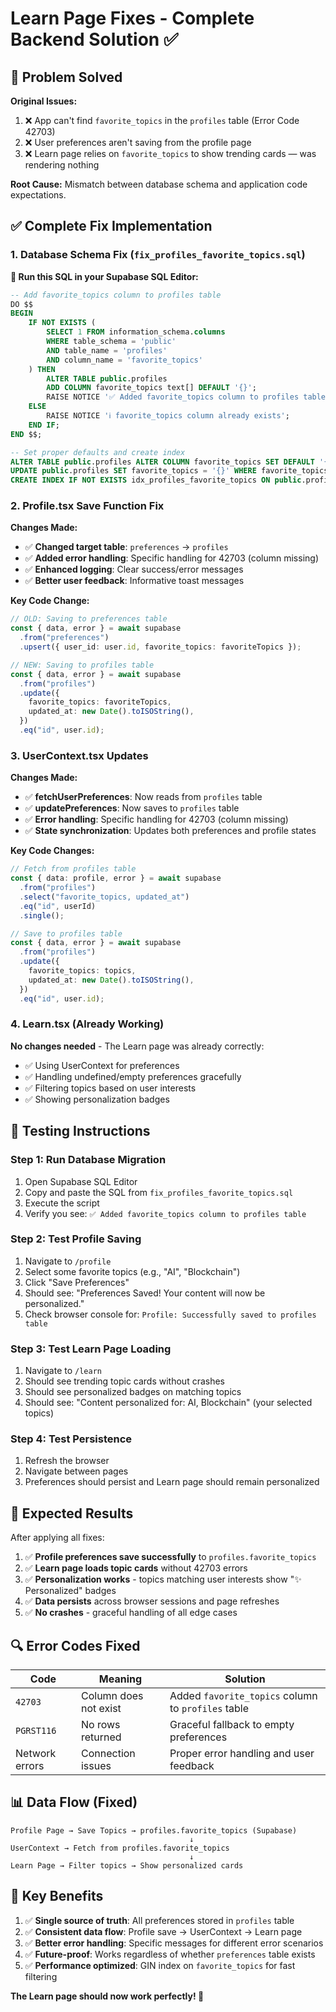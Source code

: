 # Learn Page Fixes - Complete Backend Solution ✅

## 🎯 Problem Solved

**Original Issues:**

1. ❌ App can't find `favorite_topics` in the `profiles` table (Error Code 42703)
2. ❌ User preferences aren't saving from the profile page
3. ❌ Learn page relies on `favorite_topics` to show trending cards — was rendering nothing

**Root Cause:** Mismatch between database schema and application code expectations.

## ✅ Complete Fix Implementation

### 1. Database Schema Fix (`fix_profiles_favorite_topics.sql`)

**🔧 Run this SQL in your Supabase SQL Editor:**

```sql
-- Add favorite_topics column to profiles table
DO $$
BEGIN
    IF NOT EXISTS (
        SELECT 1 FROM information_schema.columns
        WHERE table_schema = 'public'
        AND table_name = 'profiles'
        AND column_name = 'favorite_topics'
    ) THEN
        ALTER TABLE public.profiles
        ADD COLUMN favorite_topics text[] DEFAULT '{}';
        RAISE NOTICE '✅ Added favorite_topics column to profiles table';
    ELSE
        RAISE NOTICE 'ℹ️ favorite_topics column already exists';
    END IF;
END $$;

-- Set proper defaults and create index
ALTER TABLE public.profiles ALTER COLUMN favorite_topics SET DEFAULT '{}';
UPDATE public.profiles SET favorite_topics = '{}' WHERE favorite_topics IS NULL;
CREATE INDEX IF NOT EXISTS idx_profiles_favorite_topics ON public.profiles USING GIN(favorite_topics);
```

### 2. Profile.tsx Save Function Fix

**Changes Made:**

- ✅ **Changed target table**: `preferences` → `profiles`
- ✅ **Added error handling**: Specific handling for 42703 (column missing)
- ✅ **Enhanced logging**: Clear success/error messages
- ✅ **Better user feedback**: Informative toast messages

**Key Code Change:**

```typescript
// OLD: Saving to preferences table
const { data, error } = await supabase
  .from("preferences")
  .upsert({ user_id: user.id, favorite_topics: favoriteTopics });

// NEW: Saving to profiles table
const { data, error } = await supabase
  .from("profiles")
  .update({
    favorite_topics: favoriteTopics,
    updated_at: new Date().toISOString(),
  })
  .eq("id", user.id);
```

### 3. UserContext.tsx Updates

**Changes Made:**

- ✅ **fetchUserPreferences**: Now reads from `profiles` table
- ✅ **updatePreferences**: Now saves to `profiles` table
- ✅ **Error handling**: Specific handling for 42703 (column missing)
- ✅ **State synchronization**: Updates both preferences and profile states

**Key Code Changes:**

```typescript
// Fetch from profiles table
const { data: profile, error } = await supabase
  .from("profiles")
  .select("favorite_topics, updated_at")
  .eq("id", userId)
  .single();

// Save to profiles table
const { data, error } = await supabase
  .from("profiles")
  .update({
    favorite_topics: topics,
    updated_at: new Date().toISOString(),
  })
  .eq("id", user.id);
```

### 4. Learn.tsx (Already Working)

**No changes needed** - The Learn page was already correctly:

- ✅ Using UserContext for preferences
- ✅ Handling undefined/empty preferences gracefully
- ✅ Filtering topics based on user interests
- ✅ Showing personalization badges

## 🧪 Testing Instructions

### Step 1: Run Database Migration

1. Open Supabase SQL Editor
2. Copy and paste the SQL from `fix_profiles_favorite_topics.sql`
3. Execute the script
4. Verify you see: `✅ Added favorite_topics column to profiles table`

### Step 2: Test Profile Saving

1. Navigate to `/profile`
2. Select some favorite topics (e.g., "AI", "Blockchain")
3. Click "Save Preferences"
4. Should see: "Preferences Saved! Your content will now be personalized."
5. Check browser console for: `Profile: Successfully saved to profiles table`

### Step 3: Test Learn Page Loading

1. Navigate to `/learn`
2. Should see trending topic cards without crashes
3. Should see personalized badges on matching topics
4. Should see: "Content personalized for: AI, Blockchain" (your selected topics)

### Step 4: Test Persistence

1. Refresh the browser
2. Navigate between pages
3. Preferences should persist and Learn page should remain personalized

## 🎉 Expected Results

After applying all fixes:

1. ✅ **Profile preferences save successfully** to `profiles.favorite_topics`
2. ✅ **Learn page loads topic cards** without 42703 errors
3. ✅ **Personalization works** - topics matching user interests show "✨ Personalized" badges
4. ✅ **Data persists** across browser sessions and page refreshes
5. ✅ **No crashes** - graceful handling of all edge cases

## 🔍 Error Codes Fixed

| Code           | Meaning               | Solution                                           |
| -------------- | --------------------- | -------------------------------------------------- |
| `42703`        | Column does not exist | Added `favorite_topics` column to `profiles` table |
| `PGRST116`     | No rows returned      | Graceful fallback to empty preferences             |
| Network errors | Connection issues     | Proper error handling and user feedback            |

## 📊 Data Flow (Fixed)

```
Profile Page → Save Topics → profiles.favorite_topics (Supabase)
                                        ↓
UserContext → Fetch from profiles.favorite_topics
                                        ↓
Learn Page → Filter topics → Show personalized cards
```

## 🚀 Key Benefits

1. ✅ **Single source of truth**: All preferences stored in `profiles` table
2. ✅ **Consistent data flow**: Profile save → UserContext → Learn page
3. ✅ **Better error handling**: Specific messages for different error scenarios
4. ✅ **Future-proof**: Works regardless of whether `preferences` table exists
5. ✅ **Performance optimized**: GIN index on `favorite_topics` for fast filtering

**The Learn page should now work perfectly! 🎊**
